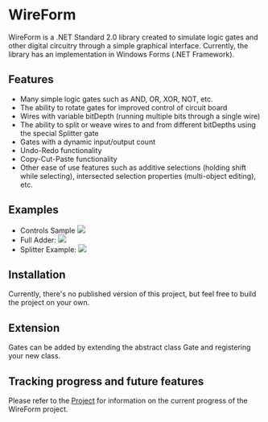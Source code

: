 # WireForm

WireForm is a .NET Standard 2.0 library created to simulate logic gates and other digital circuitry through a simple graphical interface. Currently, the library has an implementation in Windows Forms (.NET Framework).

## Features
- Many simple logic gates such as AND, OR, XOR, NOT, etc.
- The ability to rotate gates for improved control of circuit board
- Wires with variable bitDepth (running multiple bits through a single wire)
- The ability to split or weave wires to and from different bitDepths using the special Splitter gate
- Gates with a dynamic input/output count
- Undo-Redo functionality
- Copy-Cut-Paste functionality
- Other ease of use features such as additive selections (holding shift while selecting), intersected selection properties (multi-object editing), etc.

## Examples

 - Controls Sample
   <img src="https://i.imgur.com/9nEu6wQ.gif">
 - Full Adder:
   <img src="https://i.imgur.com/fdPFBw5.gif">
 - Splitter Example:
   <img src="https://i.imgur.com/XKX1Yov.gif">

## Installation

Currently, there's no published version of this project, but feel free to build the project on your own.

## Extension

Gates can be added by extending the abstract class Gate and registering your new class.

## Tracking progress and future features

Please refer to the [Project](https://github.com/RyanAlameddine/WireForm/projects/1) for information on the current progress of the WireForm project.
